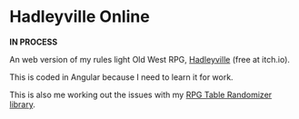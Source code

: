 # Hadleyville Online

**IN PROCESS**

An web version of my rules light Old West RPG, [Hadleyville](https://madinkbeard.itch.io/hadleyville) (free at itch.io).

This is coded in Angular because I need to learn it for work.

This is also me working out the issues with my [RPG Table Randomizer library](https://github.com/derikb/rpg-table-randomizer).
